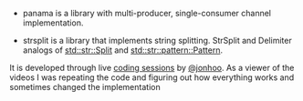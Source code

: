 - panama is a library with multi-producer, single-consumer channel implementation.

- strsplit is a library that implements string splitting. StrSplit and Delimiter analogs of [std::str::Split](https://doc.rust-lang.org/std/str/struct.Split.html) and [std::str::pattern::Pattern](https://doc.rust-lang.org/std/str/pattern/trait.Pattern.html).


It is developed through live [coding sessions](https://www.youtube.com/channel/UC_iD0xppBwwsrM9DegC5cQQ) by [@jonhoo](https://github.com/jonhoo). As a viewer of the videos I was repeating the code and figuring out how everything works and sometimes changed the implementation
